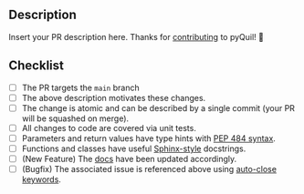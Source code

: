 ## Description

Insert your PR description here. Thanks for [contributing][contributing] to pyQuil! 🙂

## Checklist

- [ ] The PR targets the `main` branch
- [ ] The above description motivates these changes.
- [ ] The change is atomic and can be described by a single commit (your PR will be squashed on merge).
- [ ] All changes to code are covered via unit tests.
- [ ] Parameters and return values have type hints with [PEP 484 syntax][pep-484].
- [ ] Functions and classes have useful [Sphinx-style][sphinx] docstrings.
- [ ] (New Feature) The [docs][docs] have been updated accordingly.
- [ ] (Bugfix) The associated issue is referenced above using [auto-close keywords][auto-close].

[auto-close]: https://help.github.com/en/articles/closing-issues-using-keywords
[contributing]: https://github.com/rigetti/pyquil/blob/master/CONTRIBUTING.md
[docs]: https://pyquil.readthedocs.io
[pep-484]: https://www.python.org/dev/peps/pep-0484/
[sphinx]: https://sphinx-rtd-tutorial.readthedocs.io/en/latest/docstrings.html
